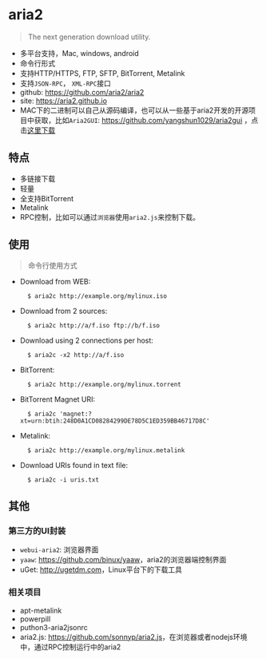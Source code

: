 # aria2

> The next generation download utility.

* 多平台支持，Mac, windows, android
* 命令行形式
* 支持HTTP/HTTPS, FTP, SFTP, BitTorrent, Metalink
* 支持`JSON-RPC`， `XML-RPC`接口
* github: <https://github.com/aria2/aria2>
* site: <https://aria2.github.io>
* MAC下的二进制可以自己从源码编译，也可以从一些基于aria2开发的开源项目中获取，比如`Aria2GUI`: <https://github.com/yangshun1029/aria2gui> ，点击<a href="./app/aria2c">这里下载</a>

## 特点

* 多链接下载
* 轻量
* 全支持BitTorrent
* Metalink
* RPC控制，比如可以通过`浏览器`使用`aria2.js`来控制下载。

## 使用

> 命令行使用方式

* Download from WEB:

        $ aria2c http://example.org/mylinux.iso

* Download from 2 sources:

        $ aria2c http://a/f.iso ftp://b/f.iso

* Download using 2 connections per host:

        $ aria2c -x2 http://a/f.iso

* BitTorrent:

        $ aria2c http://example.org/mylinux.torrent

* BitTorrent Magnet URI:

        $ aria2c 'magnet:?xt=urn:btih:248D0A1CD08284299DE78D5C1ED359BB46717D8C'

* Metalink:

        $ aria2c http://example.org/mylinux.metalink

* Download URIs found in text file:

        $ aria2c -i uris.txt


## 其他

### 第三方的UI封装

* `webui-aria2`: 浏览器界面
* `yaaw`: <https://github.com/binux/yaaw>，aria2的浏览器端控制界面
* uGet: <http://ugetdm.com>，Linux平台下的下载工具


### 相关项目

* apt-metalink
* powerpill
* puthon3-aria2jsonrc
* aria2.js: <https://github.com/sonnyp/aria2.js>，在浏览器或者nodejs环境中，通过RPC控制运行中的aria2
    

